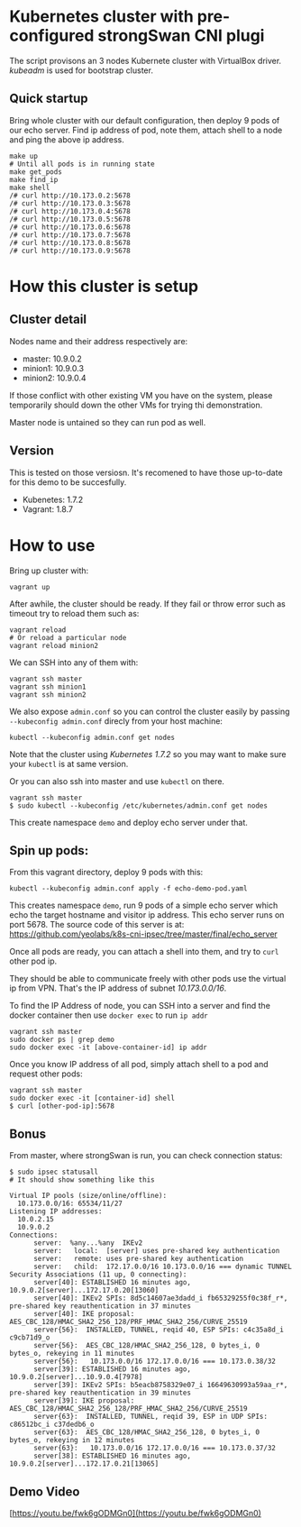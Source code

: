 # Kubernetes cluster with pre-configured strongSwan CNI plugi

The script provisons an 3 nodes Kubernete cluster with VirtualBox
driver. *kubeadm* is used for bootstrap cluster.

## Quick startup

Bring whole cluster with our default configuration, then deploy
9 pods of our echo server. Find ip address of pod, note them,
attach shell to a node and ping the above ip address.

```
make up
# Until all pods is in running state
make get_pods
make find_ip
make shell
/# curl http://10.173.0.2:5678
/# curl http://10.173.0.3:5678
/# curl http://10.173.0.4:5678
/# curl http://10.173.0.5:5678
/# curl http://10.173.0.6:5678
/# curl http://10.173.0.7:5678
/# curl http://10.173.0.8:5678
/# curl http://10.173.0.9:5678
```

# How this cluster is setup

## Cluster detail

Nodes name and their address respectively are:

* master: 10.9.0.2
* minion1: 10.9.0.3
* minion2: 10.9.0.4

If those conflict with other existing VM you have on the system, please
temporarily should down the other VMs for trying thi demonstration.

Master node is untained so they can run pod as well.

## Version

This is tested on those versiosn. It's recomened to have those
up-to-date for this demo to be succesfully.

* Kubenetes: 1.7.2
* Vagrant: 1.8.7

# How to use

Bring up cluster with:

```
vagrant up
```

After awhile, the cluster should be ready. If they fail or throw error
such as timeout try to reload them such as:

```
vagrant reload
# Or reload a particular node
vagrant reload minion2
```

We can SSH into any of them with:

```
vagrant ssh master
vagrant ssh minion1
vagrant ssh minion2
```

We also expose `admin.conf` so you can control the cluster easily by
passing `--kubeconfig admin.conf` direcly from your host machine:

```
kubectl --kubeconfig admin.conf get nodes
```

Note that the cluster using *Kubernetes 1.7.2* so you may want to make
sure your `kubectl` is at same version.

Or you can also ssh into master and use `kubectl` on there.

```
vagrant ssh master
$ sudo kubectl --kubeconfig /etc/kubernetes/admin.conf get nodes
```

This create namespace `demo` and deploy echo server under that.

## Spin up pods:

From this vagrant directory, deploy 9 pods with this:

```
kubectl --kubeconfig admin.conf apply -f echo-demo-pod.yaml
```

This creates namespace `demo`, run 9 pods of a simple echo server which echo
the target hostname and visitor ip address. This echo server runs on port 5678.
The source code of this server is at: https://github.com/yeolabs/k8s-cni-ipsec/tree/master/final/echo_server

Once all pods are ready, you can attach a shell into them, and try to
`curl` other pod ip.

They should be able to communicate freely with other pods use the virtual ip
from VPN. That's the IP address of subnet *10.173.0.0/16*.

To find the IP Address of node, you can SSH into a server and find the docker
container then use `docker exec` to run `ip addr`

```
vagrant ssh master
sudo docker ps | grep demo
sudo docker exec -it [above-container-id] ip addr
```

Once you know IP address of all pod, simply attach shell to a pod and request other pods:

```
vagrant ssh master
sudo docker exec -it [container-id] shell
$ curl [other-pod-ip]:5678
```

## Bonus

From master, where strongSwan is run, you can check connection status:

```
$ sudo ipsec statusall
# It should show something like this

Virtual IP pools (size/online/offline):
  10.173.0.0/16: 65534/11/27
Listening IP addresses:
  10.0.2.15
  10.9.0.2
Connections:
      server:  %any...%any  IKEv2
      server:   local:  [server] uses pre-shared key authentication
      server:   remote: uses pre-shared key authentication
      server:   child:  172.17.0.0/16 10.173.0.0/16 === dynamic TUNNEL
Security Associations (11 up, 0 connecting):
      server[40]: ESTABLISHED 16 minutes ago, 10.9.0.2[server]...172.17.0.20[13060]
      server[40]: IKEv2 SPIs: 8d5c14607ae3dadd_i fb65329255f0c38f_r*, pre-shared key reauthentication in 37 minutes
      server[40]: IKE proposal: AES_CBC_128/HMAC_SHA2_256_128/PRF_HMAC_SHA2_256/CURVE_25519
      server{56}:  INSTALLED, TUNNEL, reqid 40, ESP SPIs: c4c35a8d_i c9cb71d9_o
      server{56}:  AES_CBC_128/HMAC_SHA2_256_128, 0 bytes_i, 0 bytes_o, rekeying in 11 minutes
      server{56}:   10.173.0.0/16 172.17.0.0/16 === 10.173.0.38/32
      server[39]: ESTABLISHED 16 minutes ago, 10.9.0.2[server]...10.9.0.4[7978]
      server[39]: IKEv2 SPIs: b5eacb8758329e07_i 16649630993a59aa_r*, pre-shared key reauthentication in 39 minutes
      server[39]: IKE proposal: AES_CBC_128/HMAC_SHA2_256_128/PRF_HMAC_SHA2_256/CURVE_25519
      server{63}:  INSTALLED, TUNNEL, reqid 39, ESP in UDP SPIs: c86512bc_i c37dedb6_o
      server{63}:  AES_CBC_128/HMAC_SHA2_256_128, 0 bytes_i, 0 bytes_o, rekeying in 12 minutes
      server{63}:   10.173.0.0/16 172.17.0.0/16 === 10.173.0.37/32
      server[38]: ESTABLISHED 16 minutes ago, 10.9.0.2[server]...172.17.0.21[13065]
```


## Demo Video

[https://youtu.be/fwk6gODMGn0](https://youtu.be/fwk6gODMGn0)
